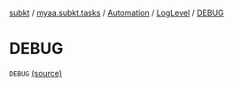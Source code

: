 [subkt](../../../index.md) / [myaa.subkt.tasks](../../index.md) / [Automation](../index.md) / [LogLevel](index.md) / [DEBUG](./-d-e-b-u-g.md)

# DEBUG

`DEBUG` [(source)](https://github.com/Myaamori/SubKt/blob/0.1.13/src/main/kotlin/myaa/subkt/tasks/asstasks.kt#L690)
